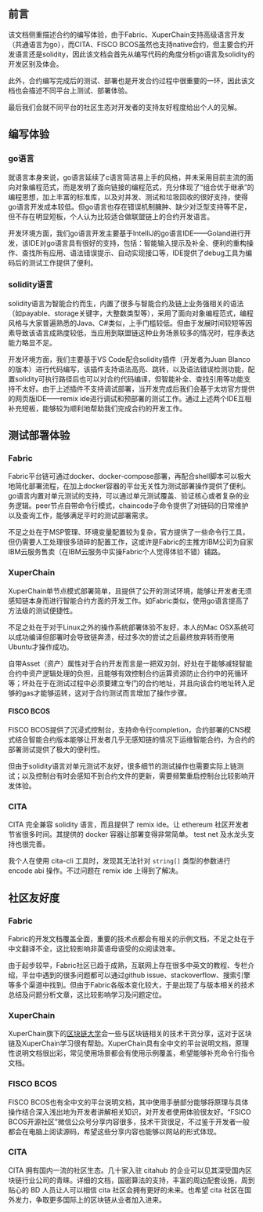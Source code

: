 ## 前言

该文档侧重描述合约的编写体验，由于Fabric、XuperChain支持高级语言开发（共通语言为go），而CITA、FISCO BCOS虽然也支持native合约，但主要合约开发语言还是solidity，因此该文档会首先从编写代码的角度分析go语言及solidity的开发区别及体会。

此外，合约编写完成后的测试、部署也是开发合约过程中很重要的一环，因此该文档也会描述不同平台上测试、部署体验。

最后我们会就不同平台的社区生态对开发者的支持友好程度给出个人的见解。

## 编写体验

### go语言

就语言本身来说，go语言延续了c语言简洁易上手的风格，并未采用目前主流的面向对象编程范式，而是发明了面向链接的编程范式，充分体现了“组合优于继承”的编程思想，加上丰富的标准库，以及对并发、测试和垃圾回收的很好支持，使得go语言开发成本较低。但go语言也存在错误机制臃肿、缺少对泛型支持等不足，但不存在明显短板，个人认为比较适合做联盟链上的合约开发语言。

开发环境方面，我们go语言开发主要基于IntelliJ的go语言IDE——Goland进行开发，该IDE对go语言具有很好的支持，包括：智能输入提示及补全、便利的重构操作、查找所有应用、语法错误提示、自动实现接口等，IDE提供了debug工具为编码后的测试工作提供了便利。

### solidity语言

solidity语言为智能合约而生，内置了很多与智能合约及链上业务强相关的语法（如payable、storage关键字，大整数类型等），采用了面向对象编程范式，编程风格与大家普遍熟悉的Java、C#类似，上手门槛较低。但由于发展时间较短等因素导致该语言成熟度较低，当应用到联盟链这种业务场景较多的情况时，程序表达能力略显不足。

开发环境方面，我们主要基于VS Code配合solidity插件（开发者为Juan Blanco的版本）进行代码编写，该插件支持语法高亮、跳转，以及语法错误检测功能，配置solidity可执行路径后也可以对合约代码编译，但智能补全、查找引用等功能支持不太好。由于上述插件不支持调试部署，当开发完成后我们会基于太坊官方提供的网页版IDE——remix ide进行调试和预部署的测试工作。通过上述两个IDE互相补充短板，能够较为顺利地帮助我们完成合约的开发工作。

## 测试部署体验

### Fabric

Fabric平台链可通过docker、docker-compose部署，再配合shell脚本可以极大地简化部署流程，在加上docker容器的平台无关性为测试部署操作提供了便利。go语言内置对单元测试的支持，可以通过单元测试覆盖、验证核心或者复杂的业务逻辑。peer节点自带命令行模式，chaincode子命令提供了对链码的日常维护以及查询工作，能够满足平时的测试部署需求。

不足之处在于MSP管理、环境变量配置较为复杂，官方提供了一些命令行工具，但仍需要人工处理很多琐碎的配置工作，这或许是Fabric的主推方IBM公司为自家IBM云服务售卖（在IBM云服务中实操Fabric个人觉得体验不错）铺路。

### XuperChain

XuperChain单节点模式部署简单，且提供了公开的测试环境，能够让开发者无须感知链本身而进行智能合约方面的开发工作。如Fabric类似，使用go语言提高了方法级的测试便捷性。

不足之处在于对于Linux之外的操作系统部署体验不友好，本人的Mac OSX系统可以成功编译但部署时会导致链奔溃，经过多次的尝试之后最终放弃转而使用Ubuntu才操作成功。

自带Asset（资产）属性对于合约开发而言是一把双刃剑，好处在于能够减轻智能合约中资产逻辑处理的负担，且能够有效控制合约运算资源防止合约中的死循环等；坏处在于在测试过程中必须要建立专门的合约地址，并且向该合约地址转入足够的gas才能够运转，这对于合约测试而言增加了操作步骤。

#### FISCO BCOS

FISCO BCOS提供了沉浸式控制台，支持命令行completion，合约部署的CNS模式结合智能合约版本能够让开发者几乎无感知链的情况下运维智能合约，为合约的部署测试提供了极大的便利性。

但由于solidity语言对单元测试不友好，很多细节的测试操作也需要实际上链测试；以及控制台有时会感知不到合约文件的更新，需要频繁重启控制台比较影响开发体验。

### CITA

CITA 完全兼容 solidity 语言，而且提供了 remix ide。让 ethereum 社区开发者节省很多时间。其提供的 docker 容器让部署变得非常简单。 test net 及水龙头支持也很完善。

我个人在使用 cita-cli 工具时，发现其无法针对 `string[]` 类型的参数进行 encode abi 操作。不过问题在 remix ide 上得到了解决。

## 社区友好度

### Fabric

Fabric的开发文档覆盖全面，重要的技术点都会有相关的示例文档，不足之处在于中文翻译不全，这比较影响非英语母语受的众阅读效率。

由于起步较早，Fabric社区已趋于成熟，互联网上存在很多中英文的教程、专栏介绍，平台中遇到的很多问题都可以通过github issue、stackoverflow、搜索引擎等多个渠道中找到。但由于Fabric各版本变化较大，于是出现了与版本相关的技术总结及问题分析文章，这比较影响学习及问题定位。

### XuperChain

XuperChain旗下的[区块链大学](https://xuperchain.baidu.com/n/college)会一些与区块链相关的技术干货分享，这对于区块链及XuperChain学习很有帮助。XuperChain具有全中文的平台说明文档，原理性说明文档很出彩，常见使用场景都会有使用示例覆盖，希望能够补充命令行指令文档。

### FISCO BCOS

FISCO BCOS也有全中文的平台说明文档，其中使用手册部分能够将原理与具体操作结合深入浅出地为开发者讲解相关知识，对开发者使用体验很友好。“FSICO BCOS开源社区”微信公众号分享内容很多，技术干货很足，不过鉴于开发者一般都会在电脑上阅读源码，希望这些分享内容也能够以网站的形式体现。

### CITA

CITA 拥有国内一流的社区生态。几十家入驻 citahub 的企业可以见其深受国内区块链行业公司的青睐。详细的文档，国密算法的支持，丰富的周边配套设施，周到贴心的 BD 人员让人可以相信 cita 社区会拥有更好的未来。也希望 cita 社区在国外发力，争取更多国际上的区块链从业者加入进来。

